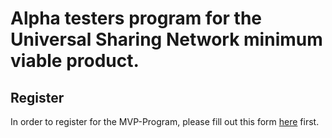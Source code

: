 # Alpha testers program for the Universal Sharing Network minimum viable product.

## Register
In order to register for the MVP-Program, please fill out this form [here](https://docs.google.com/forms/d/e/1FAIpQLScnsMrduVaImF1g9nRMkTnkO4svTbVKY_a-6FV71bdTF_0_UQ/viewform) first.
